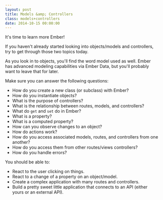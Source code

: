```yaml
---
layout: post
title: Models &amp; Controllers
class: models+controllers
date: 2014-10-15 00:00:00
---
```


It's time to learn more Ember!

If you haven't already started looking into objects/models and controllers,
try to get through those two topics today.

As you look in to objects, you'll find the word model used as well. Ember has
advanced modeling capabilities via Ember Data, but you'll probably want to
leave that for later.

Make sure you can answer the following questions:

- How do you create a new class (or subclass) with Ember?
- How do you instantiate objects?
- What is the purpose of controllers?
- What is the relationship between routes, models, and controllers?
- What do `get` and `set` do in Ember?
- What is a property?
- What is a computed property?
- How can you observe changes to an object?
- How do actions work?
- How do you access associated models, routes, and controllers from one
  another?
- How do you access them from other routes/views controllers?
- How do you handle errors?

You should be able to:

- React to the user clicking on things.
- React to a change of a property on an object/model.
- Create a complex application with many routes and controllers.
- Build a pretty sweet little application that connects to an API (either yours
  or an external API).
